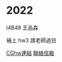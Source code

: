 # 2022
<p>I4B48 王品森<br></p>
<p>補上 hw3 請老師過目<br></p>
<a href="https://steaktos.github.io/CGhws/index.html">CGhw連結</a>
<a href="mailto:j31501jason@gmail.com">聯絡信箱</a>